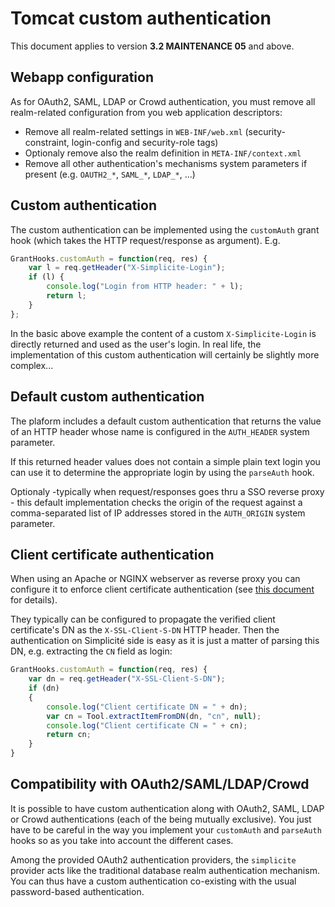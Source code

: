 Tomcat custom authentication
============================

This document applies to version **3.2 MAINTENANCE 05** and above.

Webapp configuration
--------------------

As for OAuth2, SAML, LDAP or Crowd authentication, you must remove all realm-related configuration from you web application descriptors:

- Remove all realm-related settings in `WEB-INF/web.xml` (security-constraint, login-config and security-role tags)
- Optionaly remove also the realm definition in `META-INF/context.xml`
- Remove all other authentication's mechanisms system parameters if present (e.g. `OAUTH2_*`, `SAML_*`, `LDAP_*`, ...)

Custom authentication
---------------------

The custom authentication can be implemented using the `customAuth` grant hook (which takes the HTTP request/response as argument). E.g.

```javascript
GrantHooks.customAuth = function(req, res) {
	var l = req.getHeader("X-Simplicite-Login");
	if (l) {
		console.log("Login from HTTP header: " + l);
		return l;
	}
};
```

In the basic above example the content of a custom `X-Simplicite-Login` is directly returned and used as the user's login.
In real life, the implementation of this custom authentication will certainly be slightly more complex...

Default custom authentication
-----------------------------

The plaform includes a default custom authentication that returns the value of an HTTP header whose name is configured
in the `AUTH_HEADER` system parameter.

If this returned header values does not contain a simple plain text login you can use it to determine the appropriate login by using the `parseAuth` hook.

Optionaly -typically when request/responses goes thru a SSO reverse proxy - this default implementation checks the origin of the request against a
comma-separated list of IP addresses stored in the `AUTH_ORIGIN` system parameter.

Client certificate authentication
---------------------------------

When using an Apache or NGINX webserver as reverse proxy you can configure it to enforce client certificate authentication (see [this document](/lesson/docs/misc/webserver-ssl) for details).

They typically can be configured to propagate the verified client certificate's DN as the `X-SSL-Client-S-DN` HTTP header.
Then the authentication on Simplicit&eacute; side is easy as it is just a matter of parsing this DN, e.g. extracting the `CN` field as login:

```javascript
GrantHooks.customAuth = function(req, res) {
	var dn = req.getHeader("X-SSL-Client-S-DN");
	if (dn)
	{
		console.log("Client certificate DN = " + dn);
		var cn = Tool.extractItemFromDN(dn, "cn", null);
		console.log("Client certificate CN = " + cn);
		return cn;
	}
}
```

Compatibility with OAuth2/SAML/LDAP/Crowd
-----------------------------------------

It is possible to have custom authentication along with OAuth2, SAML, LDAP or Crowd authentications (each of the being mutually exclusive).
You just have to be careful in the way you implement your `customAuth` and `parseAuth` hooks so as you take into account the different cases.

Among the provided OAuth2 authentication providers, the `simplicite` provider acts like the traditional database realm authentication mechanism.
You can thus have a custom authentication co-existing with the usual password-based authentication. 
